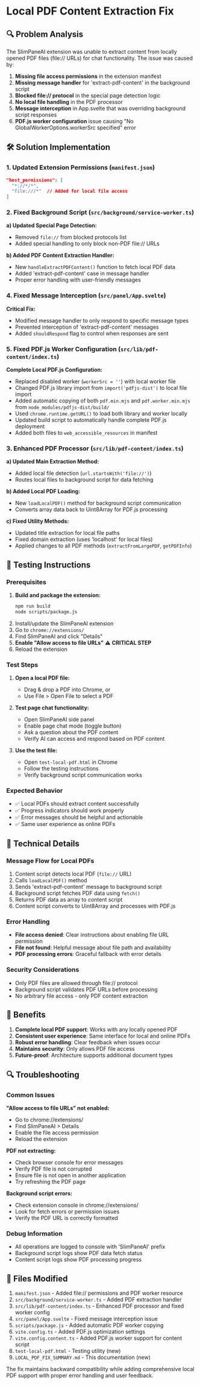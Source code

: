 # Local PDF Content Extraction Fix

## 🔍 Problem Analysis

The SlimPaneAI extension was unable to extract content from locally opened PDF files (file:// URLs) for chat functionality. The issue was caused by:

1. **Missing file access permissions** in the extension manifest
2. **Missing message handler** for 'extract-pdf-content' in the background script
3. **Blocked file:// protocol** in the special page detection logic
4. **No local file handling** in the PDF processor
5. **Message interception** in App.svelte that was overriding background script responses
6. **PDF.js worker configuration** issue causing "No GlobalWorkerOptions.workerSrc specified" error

## 🛠️ Solution Implementation

### 1. Updated Extension Permissions (`manifest.json`)

```json
"host_permissions": [
  "*://*/*",
  "file:///*"  // Added for local file access
]
```

### 2. Fixed Background Script (`src/background/service-worker.ts`)

**a) Updated Special Page Detection:**
- Removed `file://` from blocked protocols list
- Added special handling to only block non-PDF file:// URLs

**b) Added PDF Content Extraction Handler:**
- New `handleExtractPDFContent()` function to fetch local PDF data
- Added 'extract-pdf-content' case in message handler
- Proper error handling with user-friendly messages

### 4. Fixed Message Interception (`src/panel/App.svelte`)

**Critical Fix:**
- Modified message handler to only respond to specific message types
- Prevented interception of 'extract-pdf-content' messages
- Added `shouldRespond` flag to control when responses are sent

### 5. Fixed PDF.js Worker Configuration (`src/lib/pdf-content/index.ts`)

**Complete Local PDF.js Configuration:**
- Replaced disabled worker (`workerSrc = ''`) with local worker file
- Changed PDF.js library import from `import('pdfjs-dist')` to local file import
- Added automatic copying of both `pdf.min.mjs` and `pdf.worker.min.mjs` from `node_modules/pdfjs-dist/build/`
- Used `chrome.runtime.getURL()` to load both library and worker locally
- Updated build script to automatically handle complete PDF.js deployment
- Added both files to `web_accessible_resources` in manifest

### 3. Enhanced PDF Processor (`src/lib/pdf-content/index.ts`)

**a) Updated Main Extraction Method:**
- Added local file detection (`url.startsWith('file://')`)
- Routes local files to background script for data fetching

**b) Added Local PDF Loading:**
- New `loadLocalPDF()` method for background script communication
- Converts array data back to Uint8Array for PDF.js processing

**c) Fixed Utility Methods:**
- Updated title extraction for local file paths
- Fixed domain extraction (uses 'localhost' for local files)
- Applied changes to all PDF methods (`extractFromLargePDF`, `getPDFInfo`)

## 🧪 Testing Instructions

### Prerequisites
1. **Build and package the extension:**
   ```bash
   npm run build
   node scripts/package.js
   ```
2. Install/update the SlimPaneAI extension
3. Go to `chrome://extensions/`
4. Find SlimPaneAI and click "Details"
5. **Enable "Allow access to file URLs"** ⚠️ **CRITICAL STEP**
6. Reload the extension

### Test Steps
1. **Open a local PDF file:**
   - Drag & drop a PDF into Chrome, or
   - Use File > Open File to select a PDF

2. **Test page chat functionality:**
   - Open SlimPaneAI side panel
   - Enable page chat mode (toggle button)
   - Ask a question about the PDF content
   - Verify AI can access and respond based on PDF content

3. **Use the test file:**
   - Open `test-local-pdf.html` in Chrome
   - Follow the testing instructions
   - Verify background script communication works

### Expected Behavior
- ✅ Local PDFs should extract content successfully
- ✅ Progress indicators should work properly
- ✅ Error messages should be helpful and actionable
- ✅ Same user experience as online PDFs

## 🔧 Technical Details

### Message Flow for Local PDFs
1. Content script detects local PDF (`file://` URL)
2. Calls `loadLocalPDF()` method
3. Sends 'extract-pdf-content' message to background script
4. Background script fetches PDF data using `fetch()`
5. Returns PDF data as array to content script
6. Content script converts to Uint8Array and processes with PDF.js

### Error Handling
- **File access denied**: Clear instructions about enabling file URL permission
- **File not found**: Helpful message about file path and availability
- **PDF processing errors**: Graceful fallback with error details

### Security Considerations
- Only PDF files are allowed through file:// protocol
- Background script validates PDF URLs before processing
- No arbitrary file access - only PDF content extraction

## 🚀 Benefits

1. **Complete local PDF support**: Works with any locally opened PDF
2. **Consistent user experience**: Same interface for local and online PDFs
3. **Robust error handling**: Clear feedback when issues occur
4. **Maintains security**: Only allows PDF file access
5. **Future-proof**: Architecture supports additional document types

## 🔍 Troubleshooting

### Common Issues

**"Allow access to file URLs" not enabled:**
- Go to chrome://extensions/
- Find SlimPaneAI > Details
- Enable the file access permission
- Reload the extension

**PDF not extracting:**
- Check browser console for error messages
- Verify PDF file is not corrupted
- Ensure file is not open in another application
- Try refreshing the PDF page

**Background script errors:**
- Check extension console in chrome://extensions/
- Look for fetch errors or permission issues
- Verify the PDF URL is correctly formatted

### Debug Information
- All operations are logged to console with 'SlimPaneAI' prefix
- Background script logs show PDF data fetch status
- Content script logs show PDF processing progress

## 📝 Files Modified

1. `manifest.json` - Added file:// permissions and PDF worker resource
2. `src/background/service-worker.ts` - Added PDF extraction handler
3. `src/lib/pdf-content/index.ts` - Enhanced PDF processor and fixed worker config
4. `src/panel/App.svelte` - Fixed message interception issue
5. `scripts/package.js` - Added automatic PDF worker copying
6. `vite.config.ts` - Added PDF.js optimization settings
7. `vite.config.content.ts` - Added PDF.js worker support for content script
8. `test-local-pdf.html` - Testing utility (new)
9. `LOCAL_PDF_FIX_SUMMARY.md` - This documentation (new)

The fix maintains backward compatibility while adding comprehensive local PDF support with proper error handling and user feedback.
